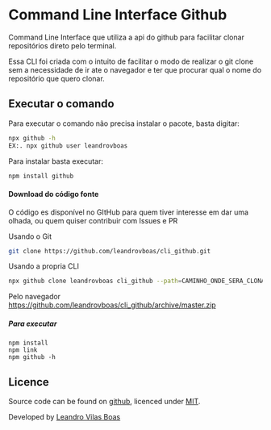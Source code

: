 # Command Line Interface Github
Command Line Interface que utiliza a api do github para facilitar clonar repositórios direto pelo terminal.

Essa CLI foi criada com o intuito de facilitar o modo de realizar o git clone sem a necessidade de ir ate o navegador e ter que procurar qual o nome do repositório que quero clonar.

## Executar o comando

Para executar o comando não precisa instalar o pacote, basta digitar:

```bash
npx github -h
EX:. npx github user leandrovboas
```

Para instalar basta executar:

```bash
npm install github
```

#### Download do código fonte

O código es disponível no GItHub para quem tiver interesse em dar uma olhada, ou quem quiser contribuir com Issues e PR

Usando o Git
```bash
git clone https://github.com/leandrovboas/cli_github.git
```

Usando a propria CLI
```bash
npx github clone leandrovboas cli_github --path=CAMINHO_ONDE_SERA_CLONADO
```
Pelo navegador
https://github.com/leandrovboas/cli_github/archive/master.zip

##### Para executar

```
npm install
npm link
npm github -h
```

## Licence

Source code can be found on [github](https:github.com/leandrovboas/cli_github), licenced under [MIT](http://opensource.org/licenses/mit-license.php).

Developed by [Leandro Vilas Boas](https://br.linkedin.com/in/leandro-vilas-boas-55403b2b)